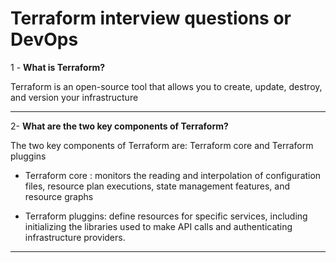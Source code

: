 # Terraform interview questions or DevOps

1 - **What is Terraform?**

Terraform is an open-source tool that allows you to create, update, destroy, and version your infrastructure

---

2- **What are the two key components of Terraform?**


The two key components of Terraform are: Terraform core and Terraform pluggins

  - Terraform core : monitors the reading and interpolation of configuration files, resource plan executions, state management features, and resource graphs

  - Terraform pluggins: define resources for specific services, including initializing the libraries used to make API calls and authenticating infrastructure providers.

  ---